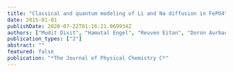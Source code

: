 ```yaml
---
title: "Classical and quantum modeling of Li and Na diffusion in FePO4"
date: 2015-01-01
publishDate: 2020-07-22T01:16:21.069934Z
authors: ["Mudit Dixit", "Hamutal Engel", "Reuven Eitan", "Doron Aurbach", "Mikhael D Levi", "Monica Kosa", "Dan Thomas Major"]
publication_types: ["2"]
abstract: ""
featured: false
publication: "*The Journal of Physical Chemistry C*"
---
```


